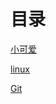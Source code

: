 # 目录

[小可爱](https://github.com/chenpanhong/work/blob/master/docs/small_lovely.md)

[linux](https://github.com/chenpanhong/work/blob/master/docs/linux-init.md)

[Git](https://github.com/chenpanhong/work/blob/master/docs/git.md)

